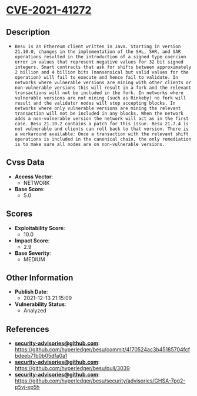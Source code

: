 
# [CVE-2021-41272](https://github.com/hyperledger/besu/commit/4170524ac3b45185704fcfbdeeb71b0b05dfa0a1)

## Description

- `Besu is an Ethereum client written in Java. Starting in version 21.10.0, changes in the implementation of the SHL, SHR, and SAR operations resulted in the introduction of a signed type coercion error in values that represent negative values for 32 bit signed integers. Smart contracts that ask for shifts between approximately 2 billion and 4 billion bits (nonsensical but valid values for the operation) will fail to execute and hence fail to validate. In networks where vulnerable versions are mining with other clients or non-vulnerable versions this will result in a fork and the relevant transactions will not be included in the fork. In networks where vulnerable versions are not mining (such as Rinkeby) no fork will result and the validator nodes will stop accepting blocks. In networks where only vulnerable versions are mining the relevant transaction will not be included in any blocks. When the network adds a non-vulnerable version the network will act as in the first case. Besu 21.10.2 contains a patch for this issue. Besu 21.7.4 is not vulnerable and clients can roll back to that version. There is a workaround available: Once a transaction with the relevant shift operations is included in the canonical chain, the only remediation is to make sure all nodes are on non-vulnerable versions.`

## Cvss Data

- **Access Vector**:
  - NETWORK
- **Base Score**:
  - 5.0

## Scores

- **Exploitability Score**:
  - 10.0
- **Impact Score**:
  - 2.9
- **Base Severity**:
  - MEDIUM

## Other Information

- **Publish Date**:
  - 2021-12-13 21:15:09
- **Vulnerability Status**:
  - Analyzed

## References

- **security-advisories@github.com**: https://github.com/hyperledger/besu/commit/4170524ac3b45185704fcfbdeeb71b0b05dfa0a1
- **security-advisories@github.com**: https://github.com/hyperledger/besu/pull/3039
- **security-advisories@github.com**: https://github.com/hyperledger/besu/security/advisories/GHSA-7pg2-p5vj-xp5h
